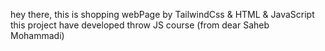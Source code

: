 hey there,
this is shopping webPage by TailwindCss & HTML & JavaScript
this project have developed throw JS course (from dear Saheb Mohammadi)

